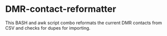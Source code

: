 # DMR-contact-reformatter
This BASH and awk script combo reformats the current DMR contacts from CSV and checks for dupes for importing.
